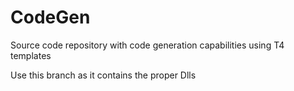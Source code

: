 # CodeGen
Source code repository with code generation capabilities using T4 templates

Use this branch as it contains the proper Dlls
